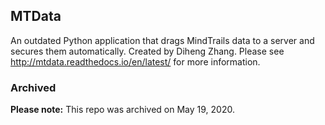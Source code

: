 ## MTData

An outdated Python application that drags MindTrails data to a server and secures them automatically. Created by Diheng Zhang. Please see http://mtdata.readthedocs.io/en/latest/ for more information.

### Archived ###

**Please note:** This repo was archived on May 19, 2020.
